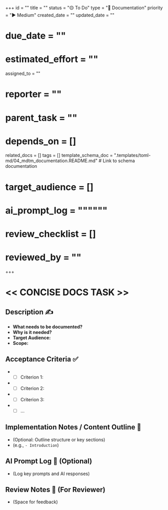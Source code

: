 +++
id = ""
title = ""
status = "🟡 To Do"
type = "📖 Documentation"
priority = "▶️ Medium"
created_date = ""
updated_date = ""
# due_date = ""
# estimated_effort = ""
assigned_to = ""
# reporter = ""
# parent_task = ""
# depends_on = []
related_docs = []
tags = []
template_schema_doc = ".templates/toml-md/04_mdtm_documentation.README.md" # Link to schema documentation
# target_audience = []
# ai_prompt_log = """"""
# review_checklist = []
# reviewed_by = ""
+++

# << CONCISE DOCS TASK >>

## Description ✍️

*   **What needs to be documented?**
*   **Why is it needed?**
*   **Target Audience:**
*   **Scope:**

## Acceptance Criteria ✅

*   - [ ] Criterion 1:
*   - [ ] Criterion 2:
*   - [ ] Criterion 3:
*   - [ ] ...

## Implementation Notes / Content Outline 📝

*   (Optional: Outline structure or key sections)
*   (e.g., `- Introduction`)

## AI Prompt Log 🤖 (Optional)

*   (Log key prompts and AI responses)

## Review Notes 👀 (For Reviewer)

*   (Space for feedback)